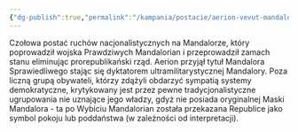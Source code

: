 ```yaml
---
{"dg-publish":true,"permalink":"/kampania/postacie/aerion-vevut-mandalor-sprawiedliwy/","dgPassFrontmatter":true}
---
```



Czołowa postać ruchów nacjonalistycznych na Mandalorze, który poprowadził wojska Prawdziwych Mandalorian i przeprowadził zamach stanu eliminując prorepublikański rząd. Aerion przyjął tytuł Mandalora Sprawiedliwego stając się dyktatorem ultramilitarystycznej Mandalory. Poza liczną grupą obywateli, którzy zdążyli obdarzyć sympatią systemy demokratyczne, krytykowany jest przez pewne tradycjonalistyczne ugrupowania nie uznające jego władzy, gdyż nie posiada oryginalnej Maski Mandalora - ta po Wybiciu Mandalorian została przekazana Republice jako symbol pokoju lub poddaństwa (w zależności od interpretacji).
